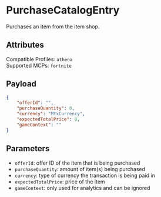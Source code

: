 # PurchaseCatalogEntry
Purchases an item from the item shop.

## Attributes
Compatible Profiles: `athena`  
Supported MCPs: `fortnite`

## Payload
```json
{
    "offerId": "",
    "purchaseQuantity": 0,
    "currency": "MtxCurrency",
    "expectedTotalPrice": 0,
    "gameContext": ""
}
```

## Parameters
- `offerId`: offer ID of the item that is being purchased  
- `purchaseQuantity`: amount of item(s) being purchased  
- `currency`: type of currency the transaction is being paid in  
- `expectedTotalPrice`: price of the item  
- `gameContext`: only used for analytics and can be ignored  
